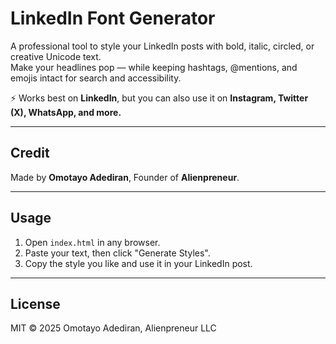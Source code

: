 # LinkedIn Font Generator

A professional tool to style your LinkedIn posts with bold, italic, circled, or creative Unicode text.  
Make your headlines pop — while keeping hashtags, @mentions, and emojis intact for search and accessibility.

⚡ Works best on **LinkedIn**, but you can also use it on **Instagram, Twitter (X), WhatsApp, and more.**

---

## Credit
Made by **Omotayo Adediran**, Founder of **Alienpreneur**.

---

## Usage
1. Open `index.html` in any browser.
2. Paste your text, then click "Generate Styles".
3. Copy the style you like and use it in your LinkedIn post.

---

## License
MIT © 2025 Omotayo Adediran, Alienpreneur LLC
